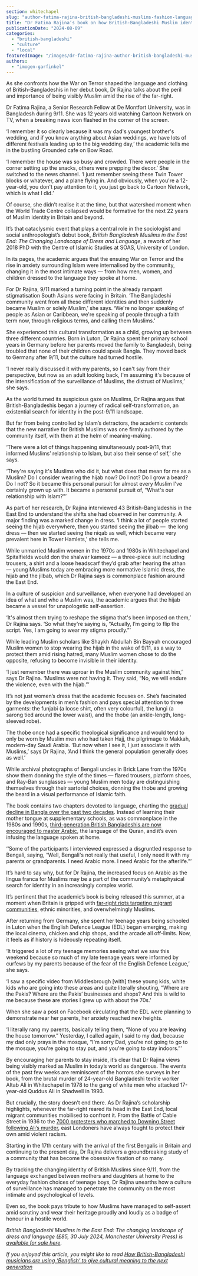 ```yaml
---
section: whitechapel
slug: "author-fatima-rajina-british-bangladeshi-muslims-fashion-language-9-11-book-review"
title: "Dr Fatima Rajina’s book on how British-Bangladeshi Muslim identity transformed after 9/11"
publicationDate: "2024-08-09"
categories: 
  - "british-bangladeshi"
  - "culture"
  - "local"
featuredImage: "/images/dr-fatima-rajina-author-british-bangladeshi-muslims-in-the-east-end-dress-language-review.jpg"
authors: 
  - "imogen-garfinkel"
---
```


As she confronts how the War on Terror shaped the language and clothing of British-Bangladeshis in her debut book, Dr Rajina talks about the peril and importance of being visibly Muslim amid the rise of the far-right.

Dr Fatima Rajina, a Senior Research Fellow at De Montfort University, was in Bangladesh during 9/11. She was 12 years old watching Cartoon Network on TV, when a breaking news icon flashed in the corner of the screen.

‘I remember it so clearly because it was my dad's youngest brother's wedding, and if you know anything about Asian weddings, we have lots of different festivals leading up to the big wedding day,’ the academic tells me in the bustling Grounded cafe on Bow Road. 

‘I remember the house was so busy and crowded. There were people in the corner setting up the snacks, others were prepping the decor.’ She switched to the news channel. ‘I just remember seeing these Twin Tower blocks or whatever, and a plane flying in. And obviously, when you're a 12-year-old, you don't pay attention to it, you just go back to Cartoon Network, which is what I did.’

Of course, she didn’t realise it at the time, but that watershed moment when the World Trade Centre collapsed would be formative for the next 22 years of Muslim identity in Britain and beyond.

It’s that cataclysmic event that plays a central role in the sociologist and social anthropologist’s debut book, _British Bangladesh Muslims in the East End: The Changing Landscape of Dress and Language_, a rework of her 2018 PhD with the Centre of Islamic Studies at SOAS, University of London.

In its pages, the academic argues that the ensuing War on Terror and the rise in anxiety surrounding Islam were internalised by the community, changing it in the most intimate ways — from how men, women, and children dressed to the language they spoke at home.

For Dr Rajina, 9/11 marked a turning point in the already rampant stigmatisation South Asians were facing in Britain. ‘The Bangladeshi community went from all these different identities and then suddenly became Muslim or solely Muslim,’ she says. ‘We're no longer speaking of people as Asian or Caribbean, we're speaking of people through a faith term now, through religious terms, and calling them Muslims.’

She experienced this cultural transformation as a child, growing up between three different countries. Born in Luton, Dr Rajina spent her primary school years in Germany before her parents moved the family to Bangladesh, being troubled that none of their children could speak Bangla. They moved back to Germany after 9/11, but the culture had turned hostile.

‘I never really discussed it with my parents, so I can't say from their perspective, but now as an adult looking back, I'm assuming it's because of the intensification of the surveillance of Muslims, the distrust of Muslims,’ she says.

As the world turned its suspicious gaze on Muslims, Dr Rajina argues that British-Bangladeshis began a journey of radical self-transformation, an existential search for identity in the post-9/11 landscape. 

But far from being controlled by Islam’s detractors, the academic contends that the new narrative for British Muslims was one firmly authored by the community itself, with them at the helm of meaning-making.

‘There were a lot of things happening simultaneously post-9/11, that informed Muslims’ relationship to Islam, but also their sense of self,’ she says.

‘They're saying it's Muslims who did it, but what does that mean for me as a Muslim? Do I consider wearing the hijab now? Do I not? Do I grow a beard? Do I not? So it became this personal pursuit for almost every Muslim I've certainly grown up with. It became a personal pursuit of, “What's our relationship with Islam?”’

As part of her research, Dr Rajina interviewed 43 British-Bangladeshis in the East End to understand the shifts she had observed in her community. A major finding was a marked change in dress. ‘I think a lot of people started seeing the hijab everywhere, then you started seeing the jilbab —  the long dress — then we started seeing the niqab as well, which became very prevalent here in Tower Hamlets,’ she tells me. 

While unmarried Muslim women in the 1970s and 1980s in Whitechapel and Spitalfields would don the shalwar kameez — a three-piece suit including trousers, a shirt and a loose headscarf they’d grab after hearing the athan — young Muslims today are embracing more normative Islamic dress, the hijab and the jilbab, which Dr Rajina says is commonplace fashion around the East End.

In a culture of suspicion and surveillance, when everyone had developed an idea of what and who a Muslim was, the academic argues that the hijab became a vessel for unapologetic self-assertion. 

‘It's almost them trying to reshape the stigma that's been imposed on them,’ Dr Rajina says. ‘So what they're saying is, “Actually, I’m going to flip the script. Yes, I am going to wear my stigma proudly.”’

While leading Muslim scholars like Shaykh Abdullah Bin Bayyah encouraged Muslim women to stop wearing the hijab in the wake of 9/11, as a way to protect them amid rising hatred, many Muslim women chose to do the opposite, refusing to become invisible in their identity. 

‘I just remember there was uproar in the Muslim community against him,’ says Dr Rajina. ‘Muslims were not having it. They said, “No, we will endure the violence, even with the hijab.”’

It’s not just women’s dress that the academic focuses on. She’s fascinated by the developments in men’s fashion and pays special attention to three garments: the funjabi (a loose shirt, often very colourful), the lungi (a sarong tied around the lower waist), and the thobe (an ankle-length, long-sleeved robe). 

The thobe once had a specific theological significance and would tend to only be worn by Muslim men who had taken Hajj, the pilgrimage to Makkah, modern-day Saudi Arabia. ‘But now when I see it, I just associate it with Muslims,’ says Dr Rajina, ‘And I think the general population generally does as well.’ 

While archival photographs of Bengali uncles in Brick Lane from the 1970s show them donning the style of the times — flared trousers, platform shoes, and Ray-Ban sunglasses — young Muslim men today are distinguishing themselves through their sartorial choices, donning the thobe and growing the beard in a visual performance of Islamic faith.

The book contains two chapters devoted to language, charting the [gradual decline in Bangla over the past two decades](https://whitechapellondon.co.uk/third-generation-british-bangladeshis-losing-bangla-native-tongue-tipping-point/). Instead of learning their mother tongue at supplementary schools, as was commonplace in the 1980s and 1990s, [third-generation British Bangladeshis are now encouraged to master Arabic](https://whitechapellondon.co.uk/fora-supplementary-schools-tower-hamlets-closing-putting-bengali-at-risk/), the language of the Quran, and it’s even infusing the language spoken at home.

‘‘Some of the participants I interviewed expressed a disgruntled response to Bengali, saying, “Well, Bengali's not really that useful, I only need it with my parents or grandparents. I need Arabic more. I need Arabic for the afterlife.”’

It’s hard to say why, but for Dr Rajina, the increased focus on Arabic as the lingua franca for Muslims may be a part of the community’s metaphysical search for identity in an increasingly complex world.

It’s pertinent that the academic’s book is being released this summer, at a moment when Britain is gripped with [far-right riots targeting migrant communities](https://www.bbc.co.uk/news/articles/c51ynvyvgleo), ethnic minorities, and overwhelmingly Muslims. 

After returning from Germany, she spent her teenage years being schooled in Luton when the English Defence League (EDL) began emerging, making the local cinema, chicken and chip shops, and the arcade all off-limits. Now, it feels as if history is hideously repeating itself. 

‘It triggered a lot of my teenage memories seeing what we saw this weekend because so much of my late teenage years were informed by curfews by my parents because of the fear of the English Defence League,’ she says.

‘I saw a specific video from Middlesbrough \[with\] these young kids, white kids who are going into these areas and quite literally shouting, “Where are the Pakis? Where are the Pakis’ businesses and shops? And this is wild to me because these are stories I grew up with about the 70s.’

When she saw a post on Facebook circulating that the EDL were planning to demonstrate near her parents, her anxiety reached new heights.

‘I literally rang my parents, basically telling them, “None of you are leaving the house tomorrow.” Yesterday, I called again, I said to my dad, because my dad only prays in the mosque, “I'm sorry Dad, you're not going to go to the mosque, you're going to stay put, and you're going to stay indoors.”’

By encouraging her parents to stay inside, it’s clear that Dr Rajina views being visibly marked as Muslim in today’s world as dangerous. The events of the past few weeks are reminiscent of the horrors she surveys in her book, from the brutal murder of 24-year-old Bangladeshi textile worker Altab Ali in Whitechapel in 1978 to the gang of white men who attacked 17-year-old Quddus Ali in Shadwell in 1993.

But crucially, the story doesn’t end there. As Dr Rajina’s scholarship highlights, whenever the far-right reared its head in the East End, local migrant communities mobilised to confront it. From the Battle of Cable Street in 1936 to the [7000 protesters who marched to Downing Street following Ali’s murder](https://whitechapellondon.co.uk/bangladeshi-altab-ali-racist-murder-protests-1978/), east Londoners have always fought to protect their own amid violent racism.

Starting in the 17th century with the arrival of the first Bengalis in Britain and continuing to the present day, Dr Rajina delivers a groundbreaking study of a community that has become the obsessive fixation of so many. 

By tracking the changing identity of British Muslims since 9/11, from the language exchanged between mothers and daughters at home to the everyday fashion choices of teenage boys, Dr Rajina unearths how a culture of surveillance has managed to penetrate the community on the most intimate and psychological of levels.

Even so, the book pays tribute to how Muslims have managed to self-assert amid scrutiny and wear their heritage proudly and loudly as a badge of honour in a hostile world.

_British Bangladeshi Muslims in the East End: The changing landscape of dress and language (£85, 30 July 2024, Manchester University Press) is_ [_available for sale here_](https://manchesteruniversitypress.co.uk/9781526172945/)_._

_If you enjoyed this article, you might like to read [How British-Bangladeshi musicians are using ‘Benglish’ to give cultural meaning to the next generation](https://whitechapellondon.co.uk/british-bangladeshi-musicians-benglish-keeping-culture-alive/)_

[](https://whitechapellondon.co.uk/british-bangladeshi-musicians-benglish-keeping-culture-alive/)
